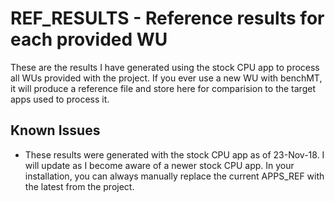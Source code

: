 # REF_RESULTS - Reference results for each provided WU

  These are the results I have generated using the stock CPU app to process all WUs provided with the project.  If you ever use a new WU with benchMT, it will produce a reference file and store here for comparision to the target apps used to process it.

## Known Issues
* These results were generated with the stock CPU app as of 23-Nov-18.  I will update as I become aware of a newer stock CPU app.  In your installation, you can always manually replace the current APPS_REF with the latest from the project.

